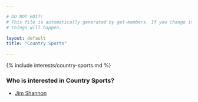 ```yaml
---

# DO NOT EDIT!
# This file is automatically generated by get-members. If you change it, bad
# things will happen.

layout: default
title: "Country Sports"

---
```


{% include interests/country-sports.md %}

### Who is interested in Country Sports?


* [Jim Shannon](/members/jim-shannon.html)
